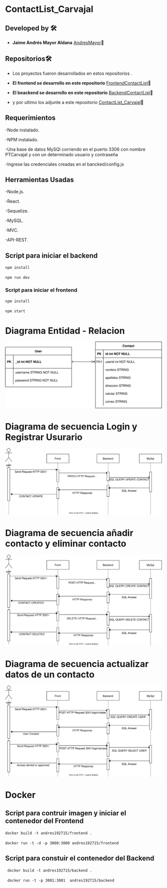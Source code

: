 # ContactList_Carvajal

## Developed by 🛠️
* **Jaime Andrés Mayor Aldana**  [AndresMayor](https://github.com/AndresMayor)🚀

## Repositorios🛠️

- Los proyectos fueron desarrollados en estos repositorios .

* **El frontend se desarrollo en este repositorio** [FrontendContactList](https://github.com/AndresMayor/FrontendContactList)🚀

* **El beackend se desarrollo en este repositorio** [BackendContactList](https://github.com/AndresMayor/BackendContactList)🚀

- y por ultimo los adjunte a este repositorio [ContactList_Carvajal](https://github.com/AndresMayor/ContactList_Carvajal)🚀

## Requerimientos

-Node instalado.

-NPM instalado.

-Una base de datos MySQl corriendo en el puerto 3306 con  nombre PTCarvajal y con un determinado  usuario y contraseña 

-Ingrese las credenciales creadas en el bancked/config.js

## Herramientas Usadas

-Node.js.

-React.

-Sequelize.

-MySQL.

-MVC.

-API-REST.

## Script para iniciar el backend

    npm install 

    npm run dev

### Script para iniciar el frontend
    
    npm install
    
    npm start

# Diagrama Entidad - Relacion

![Diagrama Entidad - Relacion ](./Documentacion/DEntidadRelacion.drawio.svg "Diagrama base de datos")

# Diagrama de secuencia Login y Registrar Usurario

![Diagrama de secuencua Login y Registar Usario ](./Documentacion/DsUpdateContact.drawio.svg "Login y Registar Usuario")


# Diagrama de secuencia añadir contacto  y eliminar contacto

![Diagrama de secuencua Login y Registar Usario ](./Documentacion/DsCreatedContactDeleteContact.drawio.svg "Añadir y eliminar contacto ")

# Diagrama de secuencia actualizar datos de un contacto

![Diagrama de secuencua Login y Registar Usario ](./Documentacion/DsLoginRegisterUser.drawio.svg "Actualizar contacto")

# Docker

## Script para contruir imagen y iniciar  el contenedor del Frontend

    docker build -t andres192715/frontend .   
    
    docker run -t -d -p 3000:3000 andres192715/frontend

## Script para constuir el contenedor del Backend

     docker build -t andres192715/backend .   
    
     docker run -t -p 3001:3001  andres192715/backend
